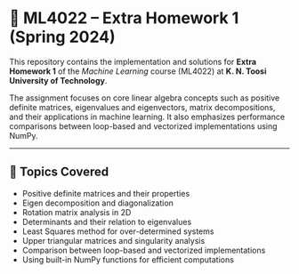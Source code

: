 # 📘 ML4022 – Extra Homework 1 (Spring 2024)

This repository contains the implementation and solutions for **Extra Homework 1** of the *Machine Learning* course (ML4022) at **K. N. Toosi University of Technology**.

The assignment focuses on core linear algebra concepts such as positive definite matrices, eigenvalues and eigenvectors, matrix decompositions, and their applications in machine learning. It also emphasizes performance comparisons between loop-based and vectorized implementations using NumPy.

---

## 🧠 Topics Covered

- Positive definite matrices and their properties
- Eigen decomposition and diagonalization
- Rotation matrix analysis in 2D
- Determinants and their relation to eigenvalues
- Least Squares method for over-determined systems
- Upper triangular matrices and singularity analysis
- Comparison between loop-based and vectorized implementations
- Using built-in NumPy functions for efficient computations
